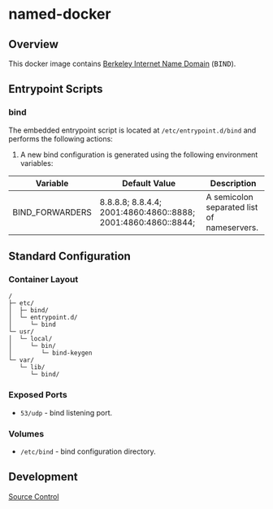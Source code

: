 # named-docker

## Overview

This docker image contains [Berkeley Internet Name Domain](https://www.isc.org/downloads/bind/) (<tt>BIND</tt>).

## Entrypoint Scripts

### bind

The embedded entrypoint script is located at `/etc/entrypoint.d/bind` and performs the following actions:

1. A new bind configuration is generated using the following environment variables:

 | Variable | Default Value | Description |
 | -------- | ------------- | ----------- |
 | BIND_FORWARDERS | 8.8.8.8; 8.8.4.4; 2001:4860:4860::8888; 2001:4860:4860::8844; | A semicolon separated list of nameservers. |

## Standard Configuration

### Container Layout

```
/
├─ etc/
│  ├─ bind/
│  └─ entrypoint.d/
│     └─ bind
└─ usr/
│  └─ local/
│     └─ bin/
│        └─ bind-keygen
└─ var/
   └─ lib/
      └─ bind/
```

### Exposed Ports

* `53/udp` - bind listening port.

### Volumes

* `/etc/bind` - bind configuration directory.

## Development

[Source Control](https://github.com/crashvb/named-docker)

